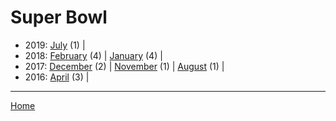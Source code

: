 # Super Bowl

  * 2019: 
      [July](./super-bowl-2019-07.md) (1) | 
  * 2018: 
      [February](./super-bowl-2018-02.md) (4) | 
      [January](./super-bowl-2018-01.md) (4) | 
  * 2017: 
      [December](./super-bowl-2017-12.md) (2) | 
      [November](./super-bowl-2017-11.md) (1) | 
      [August](./super-bowl-2017-08.md) (1) | 
  * 2016: 
      [April](./super-bowl-2016-04.md) (3) | 

----

[Home](../)
